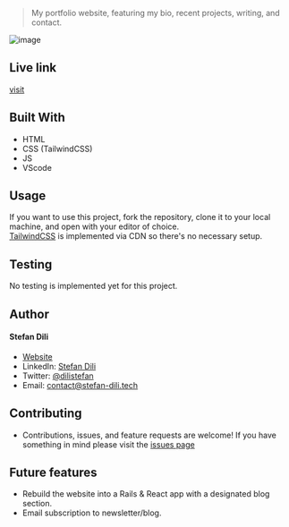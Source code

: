 > My portfolio website, featuring my bio, recent projects, writing, and contact.

![image](https://user-images.githubusercontent.com/55356496/89411610-fe64c480-d725-11ea-9c1f-f76b97da1fe4.png)

## Live link

[visit](https://stefan-dili.tech)


## Built With
- HTML
- CSS (TailwindCSS)
- JS
- VScode

## Usage

If you want to use this project, fork the repository, clone it to your local machine, 
and open with your editor of choice. <br>[TailwindCSS](https://tailwindcss.com/) is implemented via CDN so there's no necessary setup.

## Testing

No testing is implemented yet for this project.


## Author

#### Stefan Dili
- [Website](https://stefan-dili.tech)
- LinkedIn: [Stefan Dili](https://www.linkedin.com/in/stefan-dili/)
- Twitter: [@dilistefan](https://twitter.com/dilistefan)
- Email: contact@stefan-dili.tech

## Contributing

- Contributions, issues, and feature requests are welcome! If you have something
in mind please visit the 
[issues page](https://github.com/dili021/my-portfolio/issues)

## Future features

- Rebuild the website into a Rails & React app with a designated blog section.
- Email subscription to newsletter/blog.
